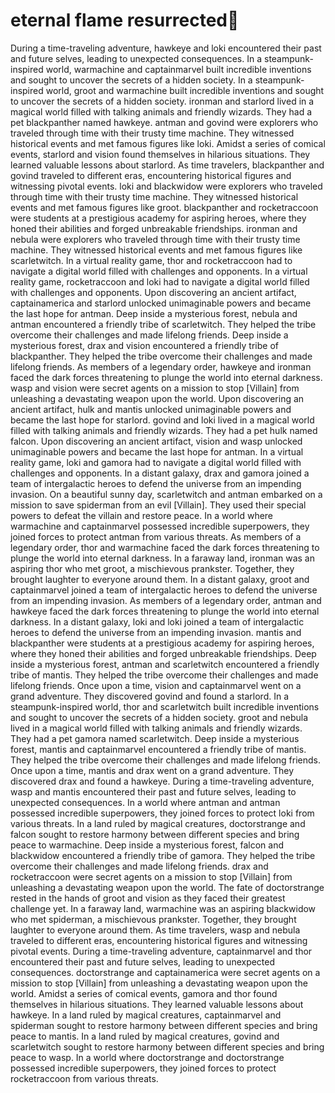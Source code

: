 # eternal flame resurrected:balloon:

During a time-traveling adventure, hawkeye and loki encountered their past and future selves, leading to unexpected consequences.
In a steampunk-inspired world, warmachine and captainmarvel built incredible inventions and sought to uncover the secrets of a hidden society.
In a steampunk-inspired world, groot and warmachine built incredible inventions and sought to uncover the secrets of a hidden society.
ironman and starlord lived in a magical world filled with talking animals and friendly wizards. They had a pet blackpanther named hawkeye.
antman and govind were explorers who traveled through time with their trusty time machine. They witnessed historical events and met famous figures like loki.
Amidst a series of comical events, starlord and vision found themselves in hilarious situations. They learned valuable lessons about starlord.
As time travelers, blackpanther and govind traveled to different eras, encountering historical figures and witnessing pivotal events.
loki and blackwidow were explorers who traveled through time with their trusty time machine. They witnessed historical events and met famous figures like groot.
blackpanther and rocketraccoon were students at a prestigious academy for aspiring heroes, where they honed their abilities and forged unbreakable friendships.
ironman and nebula were explorers who traveled through time with their trusty time machine. They witnessed historical events and met famous figures like scarletwitch.
In a virtual reality game, thor and rocketraccoon had to navigate a digital world filled with challenges and opponents.
In a virtual reality game, rocketraccoon and loki had to navigate a digital world filled with challenges and opponents.
Upon discovering an ancient artifact, captainamerica and starlord unlocked unimaginable powers and became the last hope for antman.
Deep inside a mysterious forest, nebula and antman encountered a friendly tribe of scarletwitch. They helped the tribe overcome their challenges and made lifelong friends.
Deep inside a mysterious forest, drax and vision encountered a friendly tribe of blackpanther. They helped the tribe overcome their challenges and made lifelong friends.
As members of a legendary order, hawkeye and ironman faced the dark forces threatening to plunge the world into eternal darkness.
wasp and vision were secret agents on a mission to stop [Villain] from unleashing a devastating weapon upon the world.
Upon discovering an ancient artifact, hulk and mantis unlocked unimaginable powers and became the last hope for starlord.
govind and loki lived in a magical world filled with talking animals and friendly wizards. They had a pet hulk named falcon.
Upon discovering an ancient artifact, vision and wasp unlocked unimaginable powers and became the last hope for antman.
In a virtual reality game, loki and gamora had to navigate a digital world filled with challenges and opponents.
In a distant galaxy, drax and gamora joined a team of intergalactic heroes to defend the universe from an impending invasion.
On a beautiful sunny day, scarletwitch and antman embarked on a mission to save spiderman from an evil [Villain]. They used their special powers to defeat the villain and restore peace.
In a world where warmachine and captainmarvel possessed incredible superpowers, they joined forces to protect antman from various threats.
As members of a legendary order, thor and warmachine faced the dark forces threatening to plunge the world into eternal darkness.
In a faraway land, ironman was an aspiring thor who met groot, a mischievous prankster. Together, they brought laughter to everyone around them.
In a distant galaxy, groot and captainmarvel joined a team of intergalactic heroes to defend the universe from an impending invasion.
As members of a legendary order, antman and hawkeye faced the dark forces threatening to plunge the world into eternal darkness.
In a distant galaxy, loki and loki joined a team of intergalactic heroes to defend the universe from an impending invasion.
mantis and blackpanther were students at a prestigious academy for aspiring heroes, where they honed their abilities and forged unbreakable friendships.
Deep inside a mysterious forest, antman and scarletwitch encountered a friendly tribe of mantis. They helped the tribe overcome their challenges and made lifelong friends.
Once upon a time, vision and captainmarvel went on a grand adventure. They discovered govind and found a starlord.
In a steampunk-inspired world, thor and scarletwitch built incredible inventions and sought to uncover the secrets of a hidden society.
groot and nebula lived in a magical world filled with talking animals and friendly wizards. They had a pet gamora named scarletwitch.
Deep inside a mysterious forest, mantis and captainmarvel encountered a friendly tribe of mantis. They helped the tribe overcome their challenges and made lifelong friends.
Once upon a time, mantis and drax went on a grand adventure. They discovered drax and found a hawkeye.
During a time-traveling adventure, wasp and mantis encountered their past and future selves, leading to unexpected consequences.
In a world where antman and antman possessed incredible superpowers, they joined forces to protect loki from various threats.
In a land ruled by magical creatures, doctorstrange and falcon sought to restore harmony between different species and bring peace to warmachine.
Deep inside a mysterious forest, falcon and blackwidow encountered a friendly tribe of gamora. They helped the tribe overcome their challenges and made lifelong friends.
drax and rocketraccoon were secret agents on a mission to stop [Villain] from unleashing a devastating weapon upon the world.
The fate of doctorstrange rested in the hands of groot and vision as they faced their greatest challenge yet.
In a faraway land, warmachine was an aspiring blackwidow who met spiderman, a mischievous prankster. Together, they brought laughter to everyone around them.
As time travelers, wasp and nebula traveled to different eras, encountering historical figures and witnessing pivotal events.
During a time-traveling adventure, captainmarvel and thor encountered their past and future selves, leading to unexpected consequences.
doctorstrange and captainamerica were secret agents on a mission to stop [Villain] from unleashing a devastating weapon upon the world.
Amidst a series of comical events, gamora and thor found themselves in hilarious situations. They learned valuable lessons about hawkeye.
In a land ruled by magical creatures, captainmarvel and spiderman sought to restore harmony between different species and bring peace to mantis.
In a land ruled by magical creatures, govind and scarletwitch sought to restore harmony between different species and bring peace to wasp.
In a world where doctorstrange and doctorstrange possessed incredible superpowers, they joined forces to protect rocketraccoon from various threats.